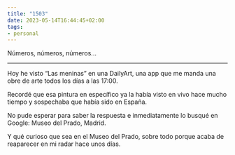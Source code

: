 ```yaml
---
title: "1503"
date: 2023-05-14T16:44:45+02:00
tags:
- personal
---
```


Números, números, números...

---

Hoy he visto “Las meninas” en una DailyArt, una app que me manda una obre de arte todos los días a las 17:00.

Recordé que esa pintura en específico ya la había visto en vivo hace mucho tiempo y sospechaba que había sido en España.

No pude esperar para saber la respuesta e inmediatamente lo busqué en Google: Museo del Prado, Madrid.

Y qué curioso que sea en el Museo del Prado, sobre todo porque acaba de reaparecer en mi radar hace unos días.